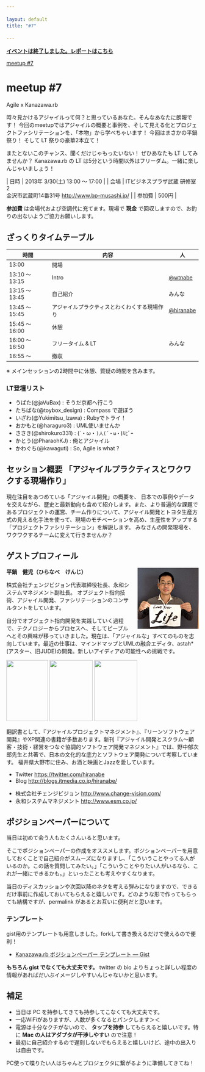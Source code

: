 ```yaml
---

layout: default
title: "#7"

---
```


<p>
<a href="./report.html"><strong>イベントは終了しました。レポートはこちら</strong></a></p>

<div class="doorkeeper-widget">
<a href="http://kzrb.doorkeeper.jp/events/3033" class="doorkeeper-registration-widget">meetup
#7</a>

<script src="https://d1dqic1fklzs1z.cloudfront.net/assets/widget.js" type="text/javascript">
</script>
</div>

meetup #7
==========

Agile x Kanazawa.rb

時々見かけるアジャイルって何？と思っているあなた。そんなあなたに朗報です！
今回のmeetupではアジャイルの概要と事例を、そして見える化とプロジェクトファシリテーションを、「本物」から学べちゃいます！
今回はまさかの平鍋祭り！ そして LT 祭りの豪華2本立て！

またとないこのチャンス、聞くだけじゃもったいない！ ぜひあなたも LT
してみませんか？ Kanazawa.rb の LT
は5分という時間以外はフリーダム。一緒に楽しんじゃいましょう！


| 日時   | 2013年 3/30(土) 13:00 〜 17:00 |
| 会場   | ITビジネスプラザ武蔵 研修室2<br>金沢市武蔵町14番31号 <a href="http://www.bp-musashi.jp/">http://www.bp-musashi.jp/</a> |
| 参加費 | 500円 |


**参加費** は会場代および空調代に充てます。現場で **現金**
で回収しますので、お釣りの出ないようご協力お願いします。

ざっくりタイムテーブル
----------------------

 |時間            |内容                                          |人|
 |----------------|----------------------------------------------|------------------------------------------|
 |13:00           |開場                                          ||
 |13:10 〜 13:15  |Intro                                         |[@wtnabe](https://twitter.com/wtnabe)|
 |13:15 〜 13:45  |自己紹介                                      |みんな|
 |13:45 〜 15:45  |アジャイルプラクティスとわくわくする現場作り  |[@hiranabe](https://twitter.com/hiranabe)|
 |15:45 〜 16:00  |休憩                                          ||
 |16:00 〜 16:50  |フリータイム & LT                             |みんな|
 |16:55 〜        |撤収                                          ||

※ メインセッションの2時間中に休憩、質疑の時間を含みます。

### LT登壇リスト

- うばた(@jaVuBax) : そうだ京都へ行こう
- たちばな(@toybox\_design) : Compass で遊ぼう
- いざわ(@Yukimitsu\_Izawa) : Rubyでトライ！
- おかもと(@haraguro3) : UML使いませんか
- ささき(@shirokuro331) : (´・ω・`)人(´・ω・`)ﾙﾋﾞｰ
- かとう(@PharaohKJ) : 俺とアジャイル
- かわぐち(@kawaguti) : So, Agile is what ?

セッション概要 「アジャイルプラクティスとワクワクする現場作り」
---------------------------------------------------------------

現在注目をあつめている「アジャイル開発」の概要を、
日本での事例やデータを交えながら、歴史と最新動向も含めて紹介します。また、より普遍的な課題であるプロジェクトの運営、チーム作りについて、アジャイル開発とトヨタ生産方式の見える化手法を使って、現場のモチベーションを高め、生産性をアップする
「プロジェクトファシリテーション」を解説します。
みなさんの開発現場を、ワクワクするチームに変えて行きませんか？

ゲストプロフィール
------------------

<img style="margin-left: 1em; float: right" src="hiranabe.jpg" alt="hiranabe" />

**平鍋　健児（ひらなべ　けんじ）**

株式会社チェンジビジョン代表取締役社長、永和システムマネジメント副社長。
オブジェクト指向技術、アジャイル開発、ファシリテーションのコンサルタントをしています。

自分でオブジェクト指向開発を実践していく過程で、テクノロジーからプロセスへ、そしてピープルへとその興味が移っていきました。現在は、「アジャイルな」すべてのものを志向しています。最近の仕事は、マインドマップとUMLの融合エディタ、astah*(アスター、旧JUDE)の開発。新しいアイディアの可能性への挑戦です。

<div class="book-images">
  <a href="http://www.amazon.co.jp/dp/4798129704"><img src="https://images-na.ssl-images-amazon.com/images/I/41qg6STGdqL._SL160_.jpg" height="160" width="109" alt="" title="" /></a>
  <a href="http://www.amazon.co.jp/dp/4822282295"><img src="https://images-na.ssl-images-amazon.com/images/I/51HKFQD123L._SL160_.jpg" height="160" width="113" alt="" title="" /></a>
  <a href="http://www.amazon.co.jp/dp/4822281930"><img class="right" src="https://images-na.ssl-images-amazon.com/images/I/51ZPY244MRL._SL160_.jpg" height="160" width="113" alt="" title="" /></a>
</div>


翻訳書として、『アジャイルプロジェクトマネジメント』、『リーンソフトウェア開発』やXP関連の書籍が多数あります。新刊『アジャイル開発とスクラム～顧客・技術・経営をつなぐ協調的ソフトウェア開発マネジメント』では、野中郁次郎先生と共著で、日本の文化的な底力とソフトウェア開発について考察しています。
福井県大野市に住み、お酒と映画とJazzを愛しています。

-   Twitter <https://twitter.com/hiranabe>
-   Blog <http://blogs.itmedia.co.jp/hiranabe/>

<!-- -->

-   株式会社チェンジビジョン <http://www.change-vision.com/>
-   永和システムマネジメント <http://www.esm.co.jp/>

ポジションペーパーについて
--------------------------

当日は初めて会う人もたくさんいると思います。

そこでポジションペーパーの作成をオススメします。ポジションペーパーを用意しておくことで自己紹介がスムーズになりますし、「こういうことやってる人がいるのか。この話を質問してみたい。」「こういうことやりたい人がいるなら、これが一緒にできるかも。」といったことも考えやすくなります。

当日のディスカッションや次回以降のネタを考える弾みになりますので、できるだけ事前に作成しておいてもらえると嬉しいです。どのような形で作ってもらっても結構ですが、permalink
があるとお互いに便利だと思います。

### テンプレート

gist用のテンプレートも用意しました。forkして書き換えるだけで使えるので便利！

* [Kanazawa.rb ポジションペーパー テンプレート — Gist](https://gist.github.com/5a523ec3180002229a32)

**もちろん gist でなくても大丈夫です。** twitter の bio
よりちょっと詳しい程度の情報があればだいぶイメージしやすいんじゃないかと思います。

補足
----

* 当日は PC を持参してきても持参してこなくても大丈夫です。
* 一応WiFiがありますが、人数が多くなるとパンクします＞＜
* 電源は十分なクチがないので、 **タップを持参** してもらえると嬉しいです。特に **Mac の人はアダプタが干渉しやすい** ので注意！
* 最初に自己紹介するので遅刻しないでもらえると嬉しいけど、途中の出入りは自由です。

PC使って喋りたい人はちゃんとプロジェクタに繋がるように準備してきてね！
